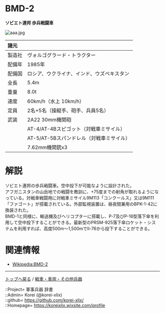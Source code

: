 # BMD-2
**ソビエト連邦 歩兵戦闘車**

![aaa.jpg](https://bn02pap001files.storage.live.com/y4mXETTsb8aNgMe9WNOtjvwJuvmNHON5Zyz0747VaTs_2pAej9_2nYBJfCgCBE0nwxicWkidSe69fLutEDP2NoEhT7HnOzAQkmC59mzRSaTUnCLtSFjm6lBgZ4oWg_GfhO5BRXyKrqz8dTUMcn99j9T_URWH7P76hsB98eWaRkFlZuhdi14Hr06IN6w15Q_HwMx?width=640&height=407&cropmode=none)  
  


|諸元  |  |
|:--|:--|
|製造社  |ヴォルゴグラード・トラクター  |
|配備年  |1985年  |
|配備国  |ロシア、ウクライナ、インド、ウズベキスタン  |
|全長    |5.4m  |
|重量    |8.0t  |
|速度    |60km/h（水上 10km/h）  |
|定員    |2名+5名（操縦手、砲手、兵員5名）  |
|武装    |2A22 30mm機関砲  |
|        |AT-4/AT-4Bスピゴット（対戦車ミサイル）  |
|        |AT-5/AT-5Bスパンドレル（対戦車ミサイル）  |
|        |7.62mm機関銃x3  |


# 解説
ソビエト連邦の歩兵戦闘車。空中投下が可能なように設計された。  
アフガニスタンの山岳地での戦闘を教訓に、+75度までの射角が取れるようになっている。対戦車戦闘用に対戦車ミサイル9M113「コンクールス」又は9M111「ファゴート」が搭載されている。外部監視装置は、昼夜間兼用のBPK-1-42に換装された。  
BMD-1と同様に、輸送機及びヘリコプターに搭載し、P-7及びP-16型落下傘を利用して空中投下することができる。最新型のPRSM-925落下傘ロケット・システムを利用すれば、高度500m～1,500mでIl-76から投下することができる。  



# 関連情報
* [Wikipedia:BMD-2](https://ja.wikipedia.org/wiki/BMD-2)


***
[トップへ戻る](/readme.md) / [戦車・車両・その他兵器](/ground/readme.md)  
  
::Project= 軍事兵器 辞書  
::Admin= Korei (@korei-xlix)  
::github= https://github.com/korei-xlix/  
::Homepage= https://koreixlix.wixsite.com/profile  

